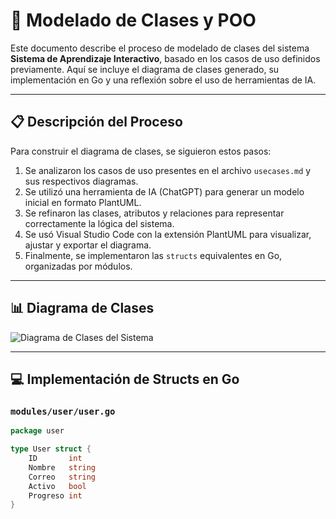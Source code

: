 # 🧩 Modelado de Clases y POO

Este documento describe el proceso de modelado de clases del sistema **Sistema de Aprendizaje Interactivo**, basado en los casos de uso definidos previamente. Aquí se incluye el diagrama de clases generado, su implementación en Go y una reflexión sobre el uso de herramientas de IA.

---

## 📋 Descripción del Proceso

Para construir el diagrama de clases, se siguieron estos pasos:

1. Se analizaron los casos de uso presentes en el archivo `usecases.md` y sus respectivos diagramas.
2. Se utilizó una herramienta de IA (ChatGPT) para generar un modelo inicial en formato PlantUML.
3. Se refinaron las clases, atributos y relaciones para representar correctamente la lógica del sistema.
4. Se usó Visual Studio Code con la extensión PlantUML para visualizar, ajustar y exportar el diagrama.
5. Finalmente, se implementaron las `structs` equivalentes en Go, organizadas por módulos.

---

## 📊 Diagrama de Clases

![Diagrama de Clases del Sistema](./diagrams/class/ClassDiagram-SistemaAprendizaje.svg)

---

## 💻 Implementación de Structs en Go

### `modules/user/user.go`

```go
package user

type User struct {
    ID       int
    Nombre   string
    Correo   string
    Activo   bool
    Progreso int
}



